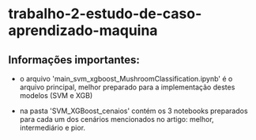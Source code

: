 # trabalho-2-estudo-de-caso-aprendizado-maquina

## Informações importantes:

- o arquivo 'main_svm_xgboost_MushroomClassification.ipynb' é o arquivo principal, melhor preparado para a implementação destes modelos (SVM e XGB)

- na pasta 'SVM_XGBoost_cenaios' contém os 3 notebooks preparados para cada um dos cenários mencionados no artigo: melhor, intermediário e pior.
